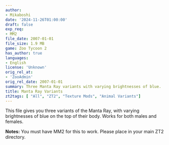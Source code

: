```yaml
---
author:
- Mikaboshi
date: '2024-11-26T01:00:00'
draft: false
exp_req:
- MM2
file_date: 2007-01-01
file_size: 1.9 MB
game: Zoo Tycoon 2
has_author: true
languages:
- English
license: 'Unknown'
orig_rel_at:
- 'ZooAdmin'
orig_rel_date: 2007-01-01
summary: Three Manta Ray variants with varying brightnesses of blue.
title: Manta Ray Variants
zt2tags: [ "All", "ZT2", "Texture Mods", "Animal Variants"]
---
```

This file gives you three variants of the Manta Ray, with varying brightnesses of blue on the top of their body. Works for both males and females.  

**Notes:** You must have MM2 for this to work. Please place in your main ZT2 directory.
